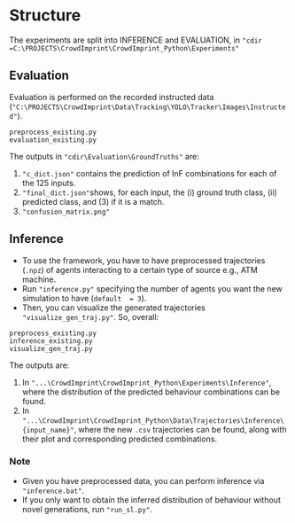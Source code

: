 
# Structure
The experiments are split into INFERENCE and EVALUATION, in `"cdir =C:\PROJECTS\CrowdImprint\CrowdImprint_Python\Experiments"`

## Evaluation
Evaluation is performed on the recorded instructed data (`"C:\PROJECTS\CrowdImprint\Data\Tracking\YOLO\Tracker\Images\Instructed"`).
```
preprocess_existing.py
evaluation_existing.py
```
The outputs in `"cdir\Evaluation\GroundTruths"` are:
1. `"c_dict.json"` contains the prediction of InF combinations for each of the 125 inputs.
2. `"final_dict.json"`shows, for each input, the (i) ground truth class, (ii) predicted class, and (3) if it is a match.
3. `"confusion_matrix.png"`

## Inference
- To use the framework, you have to have preprocessed trajectories (`.npz`) of agents interacting to a certain type of source e.g., ATM machine.
- Run `"inference.py"` specifying the number of agents you want the new simulation to have (`default  = 3`).
- Then, you can visualize the generated trajectories `"visualize_gen_traj.py"`.
So, overall:
```
preprocess_existing.py 
inference_existing.py 
visualize_gen_traj.py
```
The outputs are:
1. In `"...\CrowdImprint\CrowdImprint_Python\Experiments\Inference"`, where the distribution of the predicted behaviour combinations can be found.
2. In `"...\CrowdImprint\CrowdImprint_Python\Data\Trajectories\Inference\{input_name}"`, where the new `.csv` trajectories can be found, along with their plot and corresponding predicted combinations. 

### Note
- Given you have preprocessed data, you can perform inference via `"inference.bat"`.
- If you only want to obtain the inferred distribution of behaviour without novel generations, run `"run_sl.py"`.